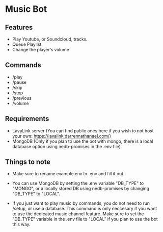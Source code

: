 # Music Bot

## Features
- Play Youtube, or Soundcloud, tracks.
- Queue Playlist
- Change the player's volume

## Commands
- /play
- /pause
- /skip
- /stop
- /previous
- /volume

## Requirements
- LavaLink server (You can find public ones here if you wish to not host your own: https://lavalink.darrennathanael.com/)
- MongoDB (Only if you plan to use the bot with mongo, there is a local database option using nedb-promises in the .env file)

## Things to note
- Make sure to rename example.env to .env and fill it out.

- You can use MongoDB by setting the .env variable "DB_TYPE" to "MONGO", or a locally stored DB using nedb-promises by changing "DB_TYPE" to "LOCAL".

- If you just want to play music by commands, you do not need to run /setup, or use a database. This command is only neccesary if you want to use the dedicated music channel feature. Make sure to set the "DB_TYPE" variable in the .env file to "LOCAL" if you plan to use the bot this way.
